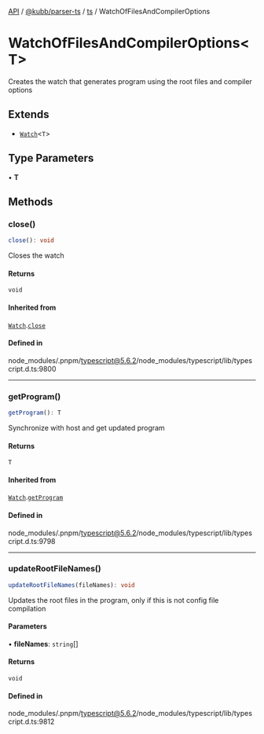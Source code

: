 [API](../../../../../packages.md) / [@kubb/parser-ts](../../../index.md) / [ts](../index.md) / WatchOfFilesAndCompilerOptions

# WatchOfFilesAndCompilerOptions\<T\>

Creates the watch that generates program using the root files and compiler options

## Extends

- [`Watch`](Watch.md)\<`T`\>

## Type Parameters

• **T**

## Methods

### close()

```ts
close(): void
```

Closes the watch

#### Returns

`void`

#### Inherited from

[`Watch`](Watch.md).[`close`](Watch.md#close)

#### Defined in

node\_modules/.pnpm/typescript@5.6.2/node\_modules/typescript/lib/typescript.d.ts:9800

***

### getProgram()

```ts
getProgram(): T
```

Synchronize with host and get updated program

#### Returns

`T`

#### Inherited from

[`Watch`](Watch.md).[`getProgram`](Watch.md#getprogram)

#### Defined in

node\_modules/.pnpm/typescript@5.6.2/node\_modules/typescript/lib/typescript.d.ts:9798

***

### updateRootFileNames()

```ts
updateRootFileNames(fileNames): void
```

Updates the root files in the program, only if this is not config file compilation

#### Parameters

• **fileNames**: `string`[]

#### Returns

`void`

#### Defined in

node\_modules/.pnpm/typescript@5.6.2/node\_modules/typescript/lib/typescript.d.ts:9812

